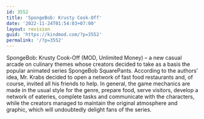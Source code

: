 ```yaml
---
id: 3552
title: 'SpongeBob: Krusty Cook-Off'
date: '2022-11-24T01:54:03+07:00'
layout: revision
guid: 'https://kindmod.com/?p=3552'
permalink: '/?p=3552'
---
```


SpongeBob: Krusty Cook-Off (MOD, Unlimited Money) – a new casual arcade on culinary themes whose creators decided to take as a basis the popular animated series SpongeBob SquarePants. According to the authors’ idea, Mr. Krabs decided to open a network of fast food restaurants and, of course, invited all his friends to help. In general, the game mechanics are made in the usual style for the genre, prepare food, serve visitors, develop a network of eateries, complete tasks and communicate with the characters, while the creators managed to maintain the original atmosphere and graphic, which will undoubtedly delight fans of the series.